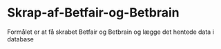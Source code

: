 # Skrap-af-Betfair-og-Betbrain
Formålet er at få skrabet Betfair og Betbrain og lægge det hentede data i database
